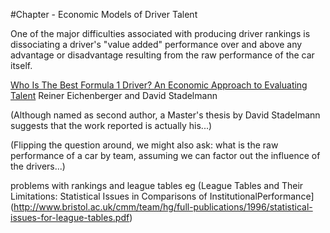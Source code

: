 #Chapter - Economic Models of Driver Talent

One of the major difficulties associated with producing driver rankings is dissociating a driver's "value added" performance over and above any advantage or disadvantage resulting from the raw performance of the car itself.

[Who Is The Best Formula 1 Driver? An Economic Approach to Evaluating Talent](http://www.eap-journal.com/archive/v39_i3_06-eichenberger.pdf) Reiner Eichenberger and David Stadelmann

(Although named as second author, a Master's thesis by David Stadelmann suggests that the work reported is actually his...)

(Flipping the question around, we might also ask: what is the raw performance of a car by team, assuming we can factor out the influence of the drivers...)

problems with rankings and league tables eg
(League Tables and Their Limitations: Statistical Issues in Comparisons of
InstitutionalPerformance](http://www.bristol.ac.uk/cmm/team/hg/full-publications/1996/statistical-issues-for-league-tables.pdf)

